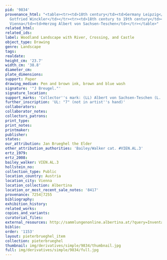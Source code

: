 ```yaml
---
pid: '9834'
provenance_html: "<table><tr><td>18th century</td><td>Germany Leipzig</td><td>Sammlung
  Gotfried Winckler</td></tr><tr><td>18th century to 19th century</td><td>Austria
  Vienna</td><td>Herzog Albert von Sachsen-Teschen</td></tr></table>"
related_html: 
related_ids: 
label: Woodland Landscape with River, Crossing, and Castle
object_type: Drawing
genre: Landscape
tags: 
realdate: 
height_cm: '23.7'
width_cm: '38.8'
diameter_cm: 
plate_dimensions: 
support: Paper
drawing_medium: Pen and brown ink, brown and blue wash
signature: '"J Breugel."'
signature_location: 
support_marks: 'Collector''s mark: (LL) Albert von Sachsen-Teschen (L. 174)'
further_inscription: 'UL: "7" (not in artist''s hand)'
collaborators: 
collaborator_notes: 
collectors_patrons: 
print_type: 
print_notes: 
printmaker: 
publisher: 
states: 
our_attribution: Jan Brueghel the Elder
other_attribution_authorities: 'Bailey/Walker cat. #VIEN.AL.3'
ertz_1979: 
ertz_2008: 
bailey_walker: VIEN.AL.3
hollstein_no: 
collection_type: Public
location_country: Austria
location_city: Vienna
location_collection: Albertina
location_or_most_recent_sale_notes: '8417'
provenance: 7254|7255
bibliography: 
exhibition_history: 
related_works: 
copies_and_variants: 
curatorial_files: 
external_resources: http://sammlungenonline.albertina.at/?query=Inventarnummer%3D%5B8417%5D&showtype=record
biblio: 
order: '1153'
layout: pieterbrueghel_item
collection: pieterbrueghel
thumbnail: img/derivatives/simple/9834/thumbnail.jpg
full: img/derivatives/simple/9834/full.jpg
---
```

